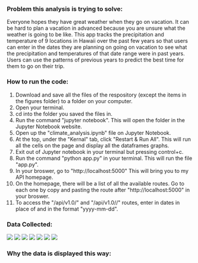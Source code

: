 ### Problem this analysis is trying to solve:
Everyone hopes they have great weather when they go on vacation. It can be hard to plan a vacation in advanced because you are unsure what the weather is going to be like. This app tracks the precipitation and temperature of 9 locations in Hawaii over the past few years so that users can enter in the dates they are planning on going on vacation to see what the precipitation and temperatures of that date range were in past years. Users can use the patterns of previous years to predict the best time for them to go on their trip.

### How to run the code:
1. Download and save all the files of the respository (except the items in the figures folder) to a folder on your computer.
1. Open your terminal.
1. cd into the folder you saved the files in.
1. Run the command "jupyter notebook". This will open the folder in the Jupyter Notebook website.
1. Open up the "climate_analysis.ipynb" file on Jupyter Notebook.
1. At the top, under the "Kernal" tab, click "Restart & Run All". This will run all the cells on the page and display all the dataframes graphs.
1. Exit out of Jupyter notebook in your terminal but pressing control+c.
1. Run the command "python app.py" in your terminal. This will run the file "app.py".
1. In your broswer, go to "http://localhost:5000" This will bring you to my API homepage.
1. On the homepage, there will be a list of all the available routes. Go to each one by copy and pasting the route after "http://localhost:5000" in your broswer.
  1. To access the "/api/v1.0/<star>" and "/api/v1.0/<start>/<end>" routes, enter in dates in place of <start> and <end> in the format "yyyy-mm-dd".

### Data Collected:
![](figures/)
![](figures/)
![](figures/)
![](figures/)
![](figures/)
![](figures/)
![](figures/)

### Why the data is displayed this way:

